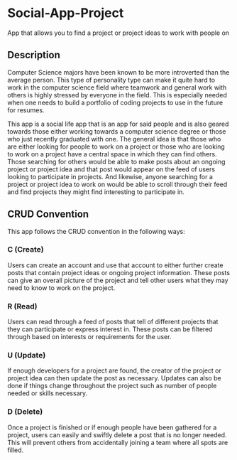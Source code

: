 # Social-App-Project
App that allows you to find a project or project ideas to work with people on

## Description
Computer Science majors have been known to be more introverted than the average person. This type of personality type can make it quite hard to work in the computer science field where teamwork and general work with others is highly stressed by everyone in the field. This is especially needed when one needs to build a portfolio of coding projects to use in the future for resumes. 

This app is a social life app that is an app for said people and is also geared towards those either working towards a computer science degree or those who just recently graduated with one. The general idea is that those who are either looking for people to work on a project or those who are looking to work on a project have a central space in which they can find others. Those searching for others would be able to make posts about an ongoing project or project idea and that post would appear on the feed of users looking to participate in projects. And likewise, anyone searching for a project or project idea to work on would be able to scroll through their feed and find projects they might find interesting to participate in. 

## CRUD Convention
This app follows the CRUD convention in the following ways:

### C (Create)
Users can create an account and use that account to either further create posts that contain project ideas or ongoing project information. These posts can give an overall picture of the project and tell other users what they may need to know to work on the project.

### R (Read)
Users can read through a feed of posts that tell of different projects that they can participate or express interest in. These posts can be filtered through based on interests or requirements for the user. 

### U (Update)
If enough developers for a project are found, the creator of the project or project idea can then update the post as necessary. Updates can also be done if things change throughout the project such as number of people needed or skills necessary.

### D (Delete)
Once a project is finished or if enough people have been gathered for a project, users can easily and swiftly delete a post that is no longer needed. This will prevent others from accidentally joining a team where all spots are filled.
